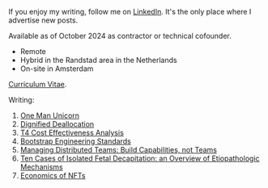If you enjoy my writing, follow me on [LinkedIn](https://www.linkedin.com/in/tomrijntjes/). It's the only place where I advertise new posts.

Available as of October 2024 as contractor or technical cofounder.

- Remote
- Hybrid in the Randstad area in the Netherlands
- On-site in Amsterdam

[Curriculum Vitae](00-cv.md).

Writing:


1. [One Man Unicorn](07-one-man-enterprise.md)
1. [Dignified Deallocation](06-dignified-deallocation.md)
1. [T4 Cost Effectiveness Analysis](05-tesla-t4-cost-effectiveness.md)
1. [Bootstrap Engineering Standards](04-bootstrap-engineering-standards.md)
1. [Managing Distributed Teams: Build Capabilities, not Teams](03-distributed-teams-tenet.md)
1. [Ten Cases of Isolated Fetal Decapitation: an Overview of Etiopathologic Mechanisms](02-isolated-fetal-decapitation.md)
1. [Economics of NFTs](01-economics-of-nfts.md)
